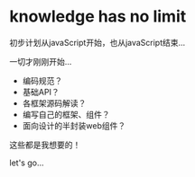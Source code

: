 # knowledge has no limit
初步计划从javaScript开始，也从javaScript结束...

 一切才刚刚开始... 

- 编码规范？
- 基础API？
- 各框架源码解读？
- 编写自己的框架、组件？
- 面向设计的半封装web组件？

这些都是我想要的！

let's go...




